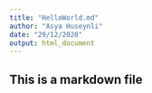 ```yaml
---
title: "HelloWorld.md"
author: "Asya Huseynli"
date: "29/12/2020"
output: html_document
---
```


## This is a markdown file
